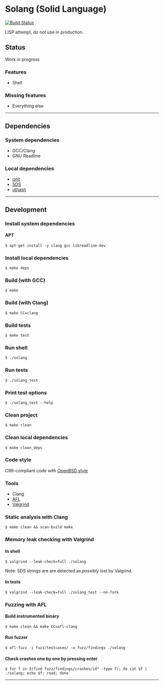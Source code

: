 # Solang (Solid Language)

[![Build Status](https://travis-ci.com/tkriik/solang.svg?branch=master)](https://travis-ci.com/tkriik/solang)

LISP attempt, do not use in production.

## Status

Work in progress

### Features

  - Shell

### Missing features

  - Everything else

--------------------------------------------------------------------------------

## Dependencies

### System dependencies

  - GCC/Clang
  - GNU Readline

### Local dependencies

  - [µnit](https://github.com/nemequ/munit)
  - [SDS](https://github.com/antirez/sds)
  - [uthash](https://troydhanson.github.io/uthash/)

--------------------------------------------------------------------------------

## Development

### Install system dependencies

#### APT

    $ apt-get install -y clang gcc libreadline-dev

### Install local dependencies

    $ make deps

### Build (with GCC)

    $ make

### Build (with Clang)

    $ make CC=clang

### Build tests

    $ make test

### Run shell

    $ ./solang

### Run tests

    $ ./solang_test

### Print test options

    $ ./solang_test --help

### Clean project

    $ make clean

### Clean local dependencies

    $ make clean_deps

### Code style

C99-compliant code with [OpenBSD style](https://man.openbsd.org/style)

### Tools

  - Clang
  - [AFL](http://lcamtuf.coredump.cx/afl/)
  - [Valgrind](http://valgrind.org/)

### Static analysis with Clang

    $ make clean && scan-build make

### Memory leak checking with Valgrind

#### In shell

    $ valgrind --leak-check=full ./solang

Note: SDS strings are are detected as *possibly* lost by Valgrind.

#### In tests

    $ valgrind --leak-check=full ./solang_test --no-fork

### Fuzzing with AFL

#### Build instrumented binary

    $ make clean && make CC=afl-clang

#### Run fuzzer

    $ afl-fuzz -i fuzz/testcases/ -o fuzz/findings ./solang

#### Check crashes one by one by pressing enter

    $ for f in $(find fuzz/findings/crashes/id* -type f); do cat $f | ./solang; echo $f; read; done

--------------------------------------------------------------------------------
